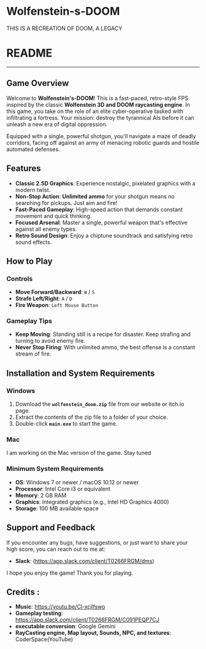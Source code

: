 # Wolfenstein-s-DOOM
THIS IS A RECREATION OF DOOM, A LEGACY
# README

-----

## Game Overview

Welcome to **Wolfenstein's-DOOM**\! This is a fast-paced, retro-style FPS inspired by the classic **Wolfenstein 3D and DOOM raycasting engine**. In this game, you take on the role of an elite cyber-operative tasked with infiltrating a fortress. Your mission: destroy the tyrannical AIs before it can unleash a new era of digital oppression.

Equipped with a single, powerful shotgun, you'll navigate a maze of deadly corridors, facing off against an army of menacing robotic guards and hostile automated defenses.

## Features

  * **Classic 2.5D Graphics**: Experience nostalgic, pixelated graphics with a modern twist.
  * **Non-Stop Action**: **Unlimited ammo** for your shotgun means no searching for pickups. Just aim and fire\!
  * **Fast-Paced Gameplay**: High-speed action that demands constant movement and quick thinking.
  * **Focused Arsenal**: Master a single, powerful weapon that's effective against all enemy types.
  * **Retro Sound Design**: Enjoy a chiptune soundtrack and satisfying retro sound effects.

## How to Play

### Controls

  * **Move Forward/Backward**: `W` / `S`
  * **Strafe Left/Right**: `A` / `D`
  * **Fire Weapon**: `Left Mouse Button`

### Gameplay Tips

  * **Keep Moving**: Standing still is a recipe for disaster. Keep strafing and turning to avoid enemy fire.
  * **Never Stop Firing**: With unlimited ammo, the best offense is a constant stream of fire.

## Installation and System Requirements

### Windows

1.  Download the **`wolfenstein_doom.zip`** file from our website or itch.io page.
2.  Extract the contents of the zip file to a folder of your choice.
3.  Double-click **`main.exe`** to start the game.

### Mac

I am working on the Mac version of the game. Stay tuned

### Minimum System Requirements

  * **OS**: Windows 7 or newer / macOS 10.12 or newer
  * **Processor**: Intel Core i3 or equivalent
  * **Memory**: 2 GB RAM
  * **Graphics**: Integrated graphics (e.g., Intel HD Graphics 4000)
  * **Storage**: 100 MB available space

## Support and Feedback

If you encounter any bugs, have suggestions, or just want to share your high score, you can reach out to me at:
  * **Slack**: (https://app.slack.com/client/T0266FRGM/dms)

I hope you enjoy the game\! Thank you for playing.

## Credits :
* **Music**: https://youtu.be/Cl-xcjlfswo
* **Gameplay testing**: https://app.slack.com/client/T0266FRGM/C091PEQP7CJ
* **executable conversion**: Google Gemini
* **RayCasting engine, Map layout, Sounds, NPC, and textures**: CoderSpace(YouTube)
